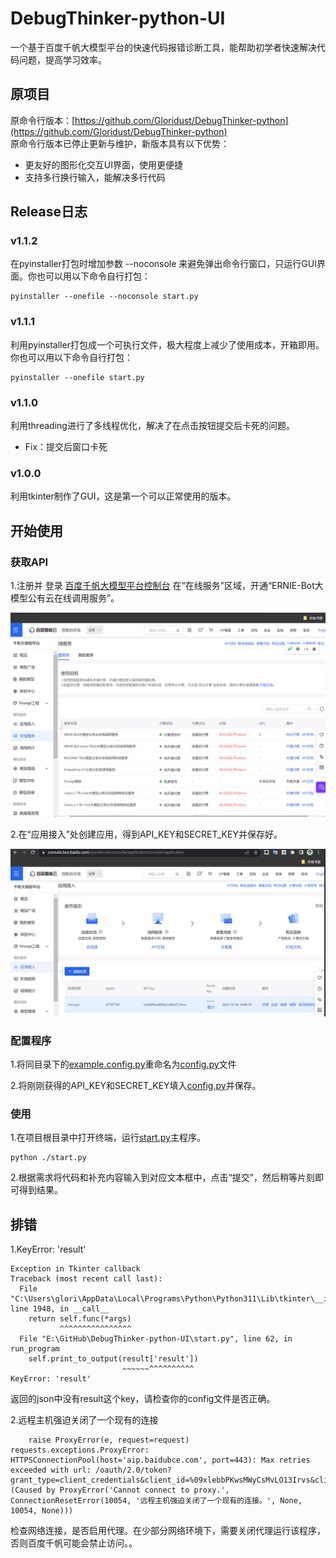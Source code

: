 # DebugThinker-python-UI

一个基于百度千帆大模型平台的快速代码报错诊断工具，能帮助初学者快速解决代码问题，提高学习效率。

## 原项目

原命令行版本：[https://github.com/Gloridust/DebugThinker-python](https://github.com/Gloridust/DebugThinker-python)  
原命令行版本已停止更新与维护，新版本具有以下优势：

- 更友好的图形化交互UI界面，使用更便捷
- 支持多行换行输入，能解决多行代码

## Release日志

### v1.1.2

在pyinstaller打包时增加参数 --noconsole 来避免弹出命令行窗口，只运行GUI界面。你也可以用以下命令自行打包：

```
pyinstaller --onefile --noconsole start.py
```

### v1.1.1

利用pyinstaller打包成一个可执行文件，极大程度上减少了使用成本，开箱即用。你也可以用以下命令自行打包：

```
pyinstaller --onefile start.py
```

### v1.1.0

利用threading进行了多线程优化，解决了在点击按钮提交后卡死的问题。

- Fix：提交后窗口卡死

### v1.0.0

利用tkinter制作了GUI，这是第一个可以正常使用的版本。

## 开始使用

### 获取API

1.注册并 登录 [百度千帆大模型平台控制台](https://console.bce.baidu.com/qianfan/ais/console/onlineService) 在“在线服务”区域，开通“ERNIE-Bot大模型公有云在线调用服务”。

![img1](./src/img/1.png)

2.在“应用接入”处创建应用，得到API_KEY和SECRET_KEY并保存好。

![img2](./src/img/2.png)

### 配置程序

1.将同目录下的[example.config.py](./example.config.py)重命名为[config.py](./config.py)文件

2.将刚刚获得的API_KEY和SECRET_KEY填入[config.py](./config.py)并保存。

### 使用

1.在项目根目录中打开终端，运行[start.py](./start.py)主程序。

```
python ./start.py
```

2.根据需求将代码和补充内容输入到对应文本框中，点击“提交”，然后稍等片刻即可得到结果。

## 排错

1.KeyError: 'result'

```
Exception in Tkinter callback
Traceback (most recent call last):
  File "C:\Users\glori\AppData\Local\Programs\Python\Python311\Lib\tkinter\__init__.py", line 1948, in __call__
    return self.func(*args)
           ^^^^^^^^^^^^^^^^
  File "E:\GitHub\DebugThinker-python-UI\start.py", line 62, in run_program
    self.print_to_output(result['result'])
                         ~~~~~~^^^^^^^^^^
KeyError: 'result'
```

返回的json中没有result这个key，请检查你的config文件是否正确。

2.远程主机强迫关闭了一个现有的连接

```
    raise ProxyError(e, request=request)
requests.exceptions.ProxyError: HTTPSConnectionPool(host='aip.baidubce.com', port=443): Max retries exceeded with url: /oauth/2.0/token?grant_type=client_credentials&client_id=%09xlebbPKwsMWyCsMvLO13Irvs&client_secret=OaTeLIwkmX3IiQUGRaAydTGYW5A5SC35 (Caused by ProxyError('Cannot connect to proxy.', ConnectionResetError(10054, '远程主机强迫关闭了一个现有的连接。', None, 10054, None)))
```

检查网络连接，是否启用代理。在少部分网络环境下，需要关闭代理运行该程序，否则百度千帆可能会禁止访问。。